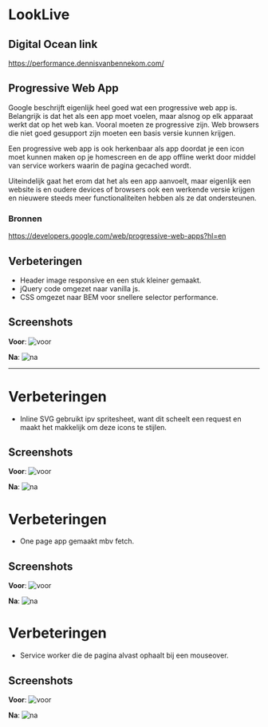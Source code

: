 # LookLive

## Digital Ocean link
https://performance.dennisvanbennekom.com/

## Progressive Web App
Google beschrijft eigenlijk heel goed wat een progressive web app is. Belangrijk is dat het als een app moet voelen, maar alsnog op elk apparaat werkt dat op het web kan. Vooral moeten ze progressive zijn. Web browsers die niet goed gesupport zijn moeten een basis versie kunnen krijgen. 

Een progressive web app is ook herkenbaar als app doordat je een icon moet kunnen maken op je homescreen en de app offline werkt door middel van service workers waarin de pagina gecached wordt.

Uiteindelijk gaat het erom dat het als een app aanvoelt, maar eigenlijk een website is en oudere devices of browsers ook een werkende versie krijgen en nieuwere steeds meer functionaliteiten hebben als ze dat ondersteunen.

### Bronnen
https://developers.google.com/web/progressive-web-apps?hl=en



## Verbeteringen
- Header image responsive en een stuk kleiner gemaakt.
- jQuery code omgezet naar vanilla js.
- CSS omgezet naar BEM voor snellere selector performance.

## Screenshots
**Voor**:
![voor](screenshots/voor.png)

**Na**:
![na](screenshots/na.png)

***

# Verbeteringen
- Inline SVG gebruikt ipv spritesheet, want dit scheelt een request en maakt het makkelijk om deze icons te stijlen.

## Screenshots
**Voor**:
![voor](screenshots/na.png)

**Na**:
![na](screenshots/na-svg.png)

# Verbeteringen
- One page app gemaakt mbv fetch.

## Screenshots
**Voor**:
![voor](screenshots/na-svg.png)

**Na**:
![na](screenshots/na-webapp.png)

# Verbeteringen
- Service worker die de pagina alvast ophaalt bij een mouseover.

## Screenshots
**Voor**:
![voor](screenshots/na-webapp.png)

**Na**:
![na](screenshots/na-service-worker.png)
